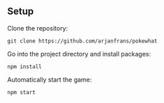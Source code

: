 
## Setup

Clone the repository:
```
git clone https://github.com/arjanfrans/pokewhat
```

Go into the project directory and install packages:
```
npm install
```

Automatically start the game:
```
npm start
```
